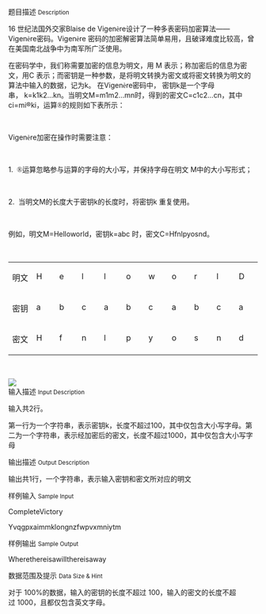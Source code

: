 <div class="panel panel-default">
<div class="area-title">
<span>
题目描述
<small>Description</small>
</span></div>
<div class="panel-body">

<div>
<p>16 世纪法国外交家Blaise de Vigen<span style="font-family: 'Times New Roman';">è</span><span style="">re设计了一种多表密码加密算法——Vigen</span><span style="font-family: 'Times New Roman';">è</span><span style="">re密码。Vigen</span><span style="font-family: 'Times New Roman';">è</span><span style="">re 密码的加密解密算法简单易用，且破译难度比较高，曾在美国南北战争中为南军所广泛使用。</span></p>
<p>在密码学中，我们称需要加密的信息为明文，用 M 表示；称加密后的信息为密文，用C 表示；而密钥是一种参数，是将明文转换为密文或将密文转换为明文的算法中输入的数据，记为k。 在Vigen<span style="font-family: 'Times New Roman';">è</span><span style="">re密码中， 密钥k是一个字母串， k=k</span>1k2…kn。当明文M=m1m2…mn时，得到的密文C=c1c2…cn，其中ci=mi®<span style="">k</span>i，运算<span style="font-family: 'Times New Roman';">®</span><span style="">的规则如下表所示：</span></p>
<p> </p>
<p>Vigen<span style="font-family: 'Times New Roman';">è</span><span style="">re加密在操作时需要注意：</span></p>
<p> </p>
<p>1.  <span style="font-family: 'Times New Roman';">®</span><span style="">运算忽略参与运算的字母的大小写，并保持字母在明文 M中的大小写形式；</span></p>
<p> </p>
<p>2.  当明文M的长度大于密钥k的长度时，将密钥k 重复使用。</p>
<p> </p>
<p>例如，明文M=Helloworld，密钥k=abc 时，密文C=Hfnlpyosnd。</p>
<p> </p>
<table>
<tbody>
<tr>
<td valign="top" width="51">
<p>明文</p>
</td>
<td valign="top" width="51">
<p>H</p>
</td>
<td valign="top" width="51">
<p>e</p>
</td>
<td valign="top" width="51">
<p>l</p>
</td>
<td valign="top" width="51">
<p>l</p>
</td>
<td valign="top" width="51">
<p>o</p>
</td>
<td valign="top" width="51">
<p>w</p>
</td>
<td valign="top" width="51">
<p>o</p>
</td>
<td valign="top" width="51">
<p>r</p>
</td>
<td valign="top" width="51">
<p>l</p>
</td>
<td valign="top" width="51">
<p>D</p>
</td>
</tr>
<tr>
<td valign="top" width="51">
<p>密钥</p>
</td>
<td valign="top" width="51">
<p>a</p>
</td>
<td valign="top" width="51">
<p>b</p>
</td>
<td valign="top" width="51">
<p>c</p>
</td>
<td valign="top" width="51">
<p>a</p>
</td>
<td valign="top" width="51">
<p>b</p>
</td>
<td valign="top" width="51">
<p>c</p>
</td>
<td valign="top" width="51">
<p>a</p>
</td>
<td valign="top" width="51">
<p>b</p>
</td>
<td valign="top" width="51">
<p>c</p>
</td>
<td valign="top" width="51">
<p>a</p>
</td>
</tr>
<tr>
<td valign="top" width="51">
<p>密文</p>
</td>
<td valign="top" width="51">
<p>H</p>
</td>
<td valign="top" width="51">
<p>f</p>
</td>
<td valign="top" width="51">
<p>n</p>
</td>
<td valign="top" width="51">
<p>l</p>
</td>
<td valign="top" width="51">
<p>p</p>
</td>
<td valign="top" width="51">
<p>y</p>
</td>
<td valign="top" width="51">
<p>o</p>
</td>
<td valign="top" width="51">
<p>s</p>
</td>
<td valign="top" width="51">
<p>n</p>
</td>
<td valign="top" width="51">
<p>d</p>
</td>
</tr>
</tbody>
</table>
<p><span style=""><br></span></p>
</div>

<img src="/source/codevs/codevs-1197/img/aHR0cDovL3d3dy5qb3lvaS5jbi9wcm9ibGVtL2NvZGV2cy0xMTk3L2h0dHA6Ly9jb2RldnMuY24vbWVkaWEvaW1hZ2UvcHJvYmxlbS8xMTk3LnBuZw==.png" style="max-width:700px">

</div>
</div>

<div class="panel panel-default">
<div class="area-title">
<span>
输入描述
<small>Input Description</small>
</span></div>
<div class="panel-body">
<p>输入共2行。</p>
<p>第一行为一个字符串，表示密钥k，长度不超过100，其中仅包含大小写字母。第二为一个字符串，表示经加密后的密文，长度不超过1000，其中仅包含大小写字母</p>

</div>
</div>
<div  class="panel panel-default">
<div class="area-title">
<span>
输出描述
<small>Output Description</small>
</span></div>
<div class="panel-body">

<p class="p0">输出共1行，一个字符串，表示输入密钥和密文所对应的明文</p>

</div>
</div>


<div class="panel panel-default">
<div class="area-title">
<span>
样例输入
<small>Sample Input</small>
</span></div>
<div class="panel-body">
<p>CompleteVictory</p>
<p>Yvqgpxaimmklongnzfwpvxmniytm</p>

</div>
</div>

<div class="panel panel-default">
<div class="area-title">
<span>
样例输出
<small>Sample Output</small>
</span></div>
<div class="panel-body">
<p>Wherethereisawillthereisaway</p>

</div>
</div>

<div class="panel panel-default">
<div class="area-title">
<span>
数据范围及提示
<small>Data Size & Hint</small>
</span></div>
<div class="panel-body">
<p>对于 100%的数据，输入的密钥的长度不超过 100，输入的密文的长度不超过 1000，且都仅包含英文字母。</p>
</div>
</div>